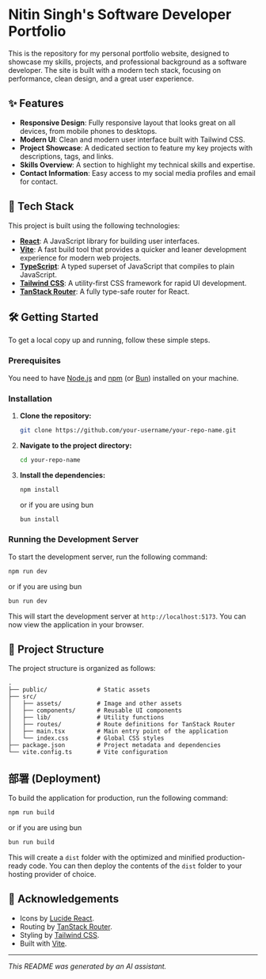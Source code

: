 # Nitin Singh's Software Developer Portfolio

This is the repository for my personal portfolio website, designed to showcase my skills, projects, and professional background as a software developer. The site is built with a modern tech stack, focusing on performance, clean design, and a great user experience.

## ✨ Features

- **Responsive Design**: Fully responsive layout that looks great on all devices, from mobile phones to desktops.
- **Modern UI**: Clean and modern user interface built with Tailwind CSS.
- **Project Showcase**: A dedicated section to feature my key projects with descriptions, tags, and links.
- **Skills Overview**: A section to highlight my technical skills and expertise.
- **Contact Information**: Easy access to my social media profiles and email for contact.

## 🚀 Tech Stack

This project is built using the following technologies:

- **[React](https://reactjs.org/)**: A JavaScript library for building user interfaces.
- **[Vite](https://vitejs.dev/)**: A fast build tool that provides a quicker and leaner development experience for modern web projects.
- **[TypeScript](https://www.typescriptlang.org/)**: A typed superset of JavaScript that compiles to plain JavaScript.
- **[Tailwind CSS](https://tailwindcss.com/)**: A utility-first CSS framework for rapid UI development.
- **[TanStack Router](https://tanstack.com/router/)**: A fully type-safe router for React.

## 🛠️ Getting Started

To get a local copy up and running, follow these simple steps.

### Prerequisites

You need to have [Node.js](https://nodejs.org/) and [npm](https://www.npmjs.com/) (or [Bun](https://bun.sh/)) installed on your machine.

### Installation

1.  **Clone the repository:**

    ```bash
    git clone https://github.com/your-username/your-repo-name.git
    ```

2.  **Navigate to the project directory:**

    ```bash
    cd your-repo-name
    ```

3.  **Install the dependencies:**

    ```bash
    npm install
    ```
    or if you are using bun
    ```bash
    bun install
    ```

### Running the Development Server

To start the development server, run the following command:

```bash
npm run dev
```
or if you are using bun
```bash
bun run dev
```

This will start the development server at `http://localhost:5173`. You can now view the application in your browser.

## 📁 Project Structure

The project structure is organized as follows:

```
.
├── public/              # Static assets
├── src/
│   ├── assets/          # Image and other assets
│   ├── components/      # Reusable UI components
│   ├── lib/             # Utility functions
│   ├── routes/          # Route definitions for TanStack Router
│   ├── main.tsx         # Main entry point of the application
│   └── index.css        # Global CSS styles
├── package.json         # Project metadata and dependencies
└── vite.config.ts       # Vite configuration
```

## 部署 (Deployment)

To build the application for production, run the following command:

```bash
npm run build
```
or if you are using bun
```bash
bun run build
```

This will create a `dist` folder with the optimized and minified production-ready code. You can then deploy the contents of the `dist` folder to your hosting provider of choice.

## 🙏 Acknowledgements

- Icons by [Lucide React](https://lucide.dev/guide/packages/lucide-react).
- Routing by [TanStack Router](https://tanstack.com/router/).
- Styling by [Tailwind CSS](https://tailwindcss.com/).
- Built with [Vite](https://vitejs.dev/).

---

*This README was generated by an AI assistant.*
